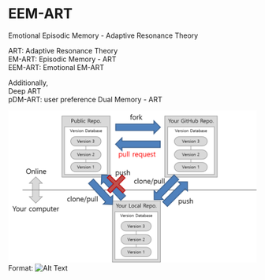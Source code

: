 # EEM-ART
Emotional Episodic Memory - Adaptive Resonance Theory

ART: Adaptive Resonance Theory  
EM-ART: Episodic Memory - ART  
EEM-ART: Emotional EM-ART

Additionally,  
Deep ART  
pDM-ART: user preference Dual Memory - ART

![GitHub Logo](/picture.png)
Format: ![Alt Text](url)
